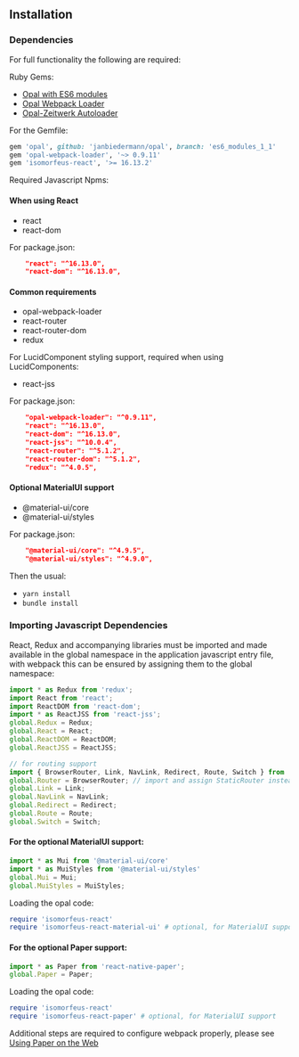 ## Installation
### Dependencies

For full functionality the following are required:

Ruby Gems:

- [Opal with ES6 modules](https://github.com/opal/opal/pull/1976)
- [Opal Webpack Loader](https://github.com/isomorfeus/opal-webpack-loader)
- [Opal-Zeitwerk Autoloader](https://github.com/isomorfeus/opal-zeitwerk)

For the Gemfile:
```ruby
gem 'opal', github: 'janbiedermann/opal', branch: 'es6_modules_1_1'
gem 'opal-webpack-loader', '~> 0.9.11'
gem 'isomorfeus-react', '>= 16.13.2'
```

Required Javascript Npms:

#### When using React
- react
- react-dom

For package.json:
```json
    "react": "^16.13.0",
    "react-dom": "^16.13.0",
```

#### Common requirements
- opal-webpack-loader
- react-router
- react-router-dom
- redux

For LucidComponent styling support, required when using LucidComponents:
- react-jss

For package.json:
```json
    "opal-webpack-loader": "^0.9.11",
    "react": "^16.13.0",
    "react-dom": "^16.13.0",
    "react-jss": "^10.0.4",
    "react-router": "^5.1.2",
    "react-router-dom": "^5.1.2",
    "redux": "^4.0.5",
```

#### Optional MaterialUI support
- @material-ui/core
- @material-ui/styles

For package.json:
```json
    "@material-ui/core": "^4.9.5",
    "@material-ui/styles": "^4.9.0",
```

Then the usual:
- `yarn install`
- `bundle install`

### Importing Javascript Dependencies
React, Redux and accompanying libraries must be imported and made available in the global namespace in the application javascript entry file,
with webpack this can be ensured by assigning them to the global namespace:
```javascript
import * as Redux from 'redux';
import React from 'react';
import ReactDOM from 'react-dom';
import * as ReactJSS from 'react-jss';
global.Redux = Redux;
global.React = React;
global.ReactDOM = ReactDOM;
global.ReactJSS = ReactJSS;

// for routing support
import { BrowserRouter, Link, NavLink, Redirect, Route, Switch } from 'react-router-dom';
global.Router = BrowserRouter; // import and assign StaticRouter instead for Server Side Rendering
global.Link = Link;
global.NavLink = NavLink;
global.Redirect = Redirect;
global.Route = Route;
global.Switch = Switch;
```

#### For the optional MaterialUI support:
```javascript
import * as Mui from '@material-ui/core'
import * as MuiStyles from '@material-ui/styles'
global.Mui = Mui;
global.MuiStyles = MuiStyles;
```

Loading the opal code:
```ruby
require 'isomorfeus-react'
require 'isomorfeus-react-material-ui' # optional, for MaterialUI support
```

#### For the optional Paper support:
```javascript
import * as Paper from 'react-native-paper';
global.Paper = Paper;
```

Loading the opal code:
```ruby
require 'isomorfeus-react'
require 'isomorfeus-react-paper' # optional, for MaterialUI support
```

Additional steps are required to configure webpack properly, please see [Using Paper on the Web](https://callstack.github.io/react-native-paper/using-on-the-web.html)
